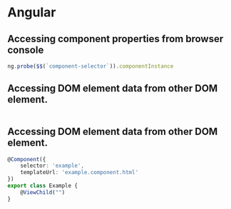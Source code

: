 # Angular
## Accessing component properties from browser console
```js
ng.probe($$(`component-selector`)).componentInstance
```
## Accessing DOM element data from other DOM element.
```html
```
## Accessing DOM element data from other DOM element.
```ts
@Component({
    selector: 'example',
    templateUrl: 'example.component.html'
})
export class Example {
    @ViewChild("")
}
```
```html
```